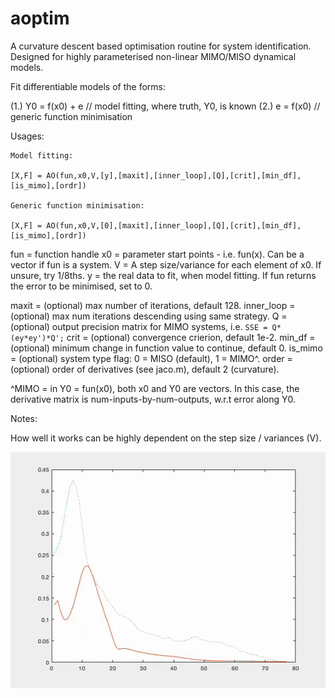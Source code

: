# aoptim
A curvature descent based optimisation routine for system identification. 
Designed for highly parameterised non-linear MIMO/MISO dynamical models.

Fit differentiable models of the forms:

(1.)    Y0 = f(x0) + e   // model fitting, where truth, Y0, is known 
(2.)    e  = f(x0)       // generic function minimisation



Usages:
```
Model fitting:

[X,F] = AO(fun,x0,V,[y],[maxit],[inner_loop],[Q],[crit],[min_df],[is_mimo],[ordr])

Generic function minimisation:

[X,F] = AO(fun,x0,V,[0],[maxit],[inner_loop],[Q],[crit],[min_df],[is_mimo],[ordr])

```

fun = function handle
x0  = parameter start points - i.e. fun(x). Can be a vector if fun is a system.
V   = A step size/variance for each element of x0. If unsure, try 1/8ths.
y   = the real data to fit, when model fitting. If fun returns the error to be minimised, set to 0.

maxit = (optional) max number of iterations, default 128.
inner_loop = (optional) max num iterations descending using same strategy.
Q = (optional) output precision matrix for MIMO systems, i.e. ```SSE = Q*(ey*ey')*Q';```
crit = (optional) convergence crierion, default 1e-2.
min_df = (optional) minimum change in function value to continue, default 0.
is_mimo = (optional) system type flag: 0 = MISO (default), 1 = MIMO^. 
order = (optional) order of derivatives (see jaco.m), default 2 (curvature).

^MIMO = in Y0 = fun(x0), both x0 and Y0 are vectors. In this case, the derivative matrix is num-inputs-by-num-outputs, w.r.t error along Y0. 

Notes:

How well it works can be highly dependent on the step size / variances (V).

![screenshot](AO_ModelOptimisation.gif)
